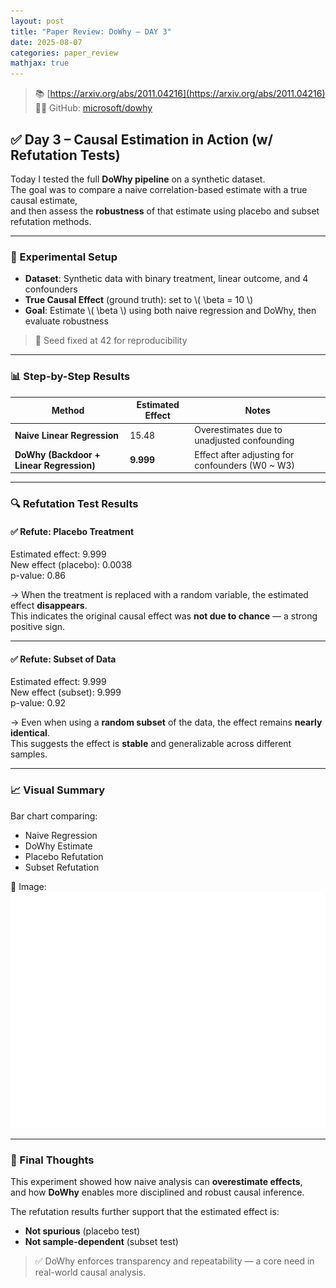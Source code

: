 ```yaml
---
layout: post  
title: "Paper Review: DoWhy – DAY 3"  
date: 2025-08-07  
categories: paper_review  
mathjax: true  
---
```


> 📚 [https://arxiv.org/abs/2011.04216](https://arxiv.org/abs/2011.04216)  
> 🧑‍💻 GitHub: [microsoft/dowhy](https://github.com/microsoft/dowhy)

## ✅ Day 3 – Causal Estimation in Action (w/ Refutation Tests)

Today I tested the full **DoWhy pipeline** on a synthetic dataset.  
The goal was to compare a naive correlation-based estimate with a true causal estimate,  
and then assess the **robustness** of that estimate using placebo and subset refutation methods.

---

### 📌 Experimental Setup

- **Dataset**: Synthetic data with binary treatment, linear outcome, and 4 confounders  
- **True Causal Effect** (ground truth): set to \\( \beta = 10 \\)  
- **Goal**: Estimate \\( \beta \\) using both naive regression and DoWhy, then evaluate robustness

> 🔧 Seed fixed at 42 for reproducibility

---

### 📊 Step-by-Step Results

| Method | Estimated Effect | Notes |
|--------|------------------|-------|
| **Naive Linear Regression** | 15.48 | Overestimates due to unadjusted confounding |
| **DoWhy (Backdoor + Linear Regression)** | **9.999** | Effect after adjusting for confounders (W0 ~ W3) |

---

### 🔍 Refutation Test Results

#### ✅ Refute: Placebo Treatment

Estimated effect: 9.999  
New effect (placebo): 0.0038  
p-value: 0.86

→ When the treatment is replaced with a random variable, the estimated effect **disappears**.  
This indicates the original causal effect was **not due to chance** — a strong positive sign.

---

#### ✅ Refute: Subset of Data

Estimated effect: 9.999  
New effect (subset): 9.999  
p-value: 0.92

→ Even when using a **random subset** of the data, the effect remains **nearly identical**.  
This suggests the effect is **stable** and generalizable across different samples.

---

### 📈 Visual Summary

Bar chart comparing:
- Naive Regression  
- DoWhy Estimate  
- Placebo Refutation  
- Subset Refutation

📎 Image:  
![Effect Estimates Barplot](https://github.com/hojjang98/Paper-Review/raw/main/casuality/01_dowhy/effect_estimates_barplot.png)

---

### 🧠 Final Thoughts

This experiment showed how naive analysis can **overestimate effects**,  
and how **DoWhy** enables more disciplined and robust causal inference.

The refutation results further support that the estimated effect is:
- **Not spurious** (placebo test)  
- **Not sample-dependent** (subset test)

> ✅ DoWhy enforces transparency and repeatability — a core need in real-world causal analysis.
